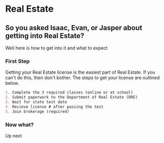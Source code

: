 # Real Estate

## So you asked Isaac, Evan, or Jasper about getting into Real Estate?
Well here is how to get into it and what to expect

### First Step

Getting your Real Estate license is the easiest part of Real Estate. If you can't do this, then don't bother. The steps to get your license are outlined below.

```markdown
1. Complete the 3 required classes (online or at school)
2. Submit paperwork to the Department of Real Estate (DRE)
3. Wait for state test date
4. Recieve license # after passing the test
5. Join brokerage (required)
```

### Now what?

Up next
